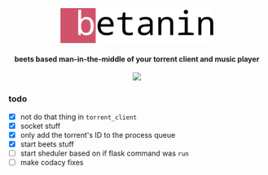 <p align="center">
  <img width="300" src="https://github.com/sentriz/betanin/blob/master/betanin/client/vue_app/src/assets/logo.png?raw=true">
</p>
<h4 align="center">beets based man-in-the-middle of your torrent client and music player </h2>
<p align="center">
  <a class="badge-align" href="https://www.codacy.com?utm_source=github.com&amp;utm_medium=referral&amp;utm_content=sentriz/betanin&amp;utm_campaign=Badge_Grade"><img src="https://api.codacy.com/project/badge/Grade/2265971a5ec24013a961b3d601eb4ef9"/></a>
</p>


### todo
  - [x] not do that thing in `torrent_client`
  - [x] socket stuff
  - [x] only add the torrent's ID to the process queue
  - [x] start beets stuff
  - [ ] start sheduler based on if flask command was `run`
  - [ ] make codacy fixes
